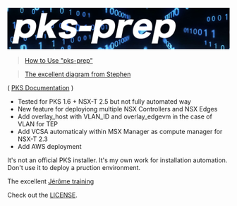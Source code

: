  ![pks-prep](https://github.com/bdereims/pks-prep/blob/master/pks-prep.png)


> [How to Use "pks-prep"](https://github.com/bdereims/pks-prep/tree/master/documentation)

> [The excellent diagram from Stephen](https://github.com/stephendotcarter/diagrams)

( [PKS Documentation](https://docs.vmware.com/en/VMware-Pivotal-Container-Service/) )

- Tested for PKS 1.6 + NSX-T 2.5 but not fully automated way
- New feature for deployiong multiple NSX Controllers and NSX Edges
- Add overlay_host with VLAN_ID and overlay_edgevm in the case of VLAN for TEP
- Add VCSA automaticaly within MSX Manager as compute manager for NSX-T 2.3
- Add AWS deployment 

It's not an official PKS installer. It's my own work for installation automation.
Don't use it to deploy a pruction environment.

The excellent [Jérôme training](https://vmware-2019-11.container.training/#1)

Check out the [LICENSE](https://github.com/bdereims/pks-prep/blob/master/LICENSE).
